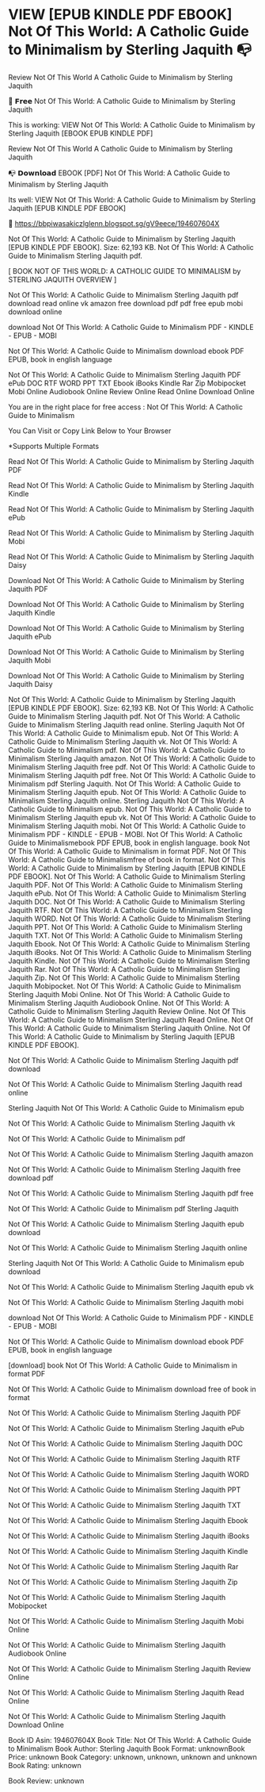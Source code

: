 # VIEW [EPUB KINDLE PDF EBOOK] Not Of This World: A Catholic Guide to Minimalism by  Sterling Jaquith 📭
Review Not Of This World A Catholic Guide to Minimalism by Sterling Jaquith

💙 𝗙𝗿𝗲𝗲 Not Of This World: A Catholic Guide to Minimalism by Sterling Jaquith

This is working: VIEW Not Of This World: A Catholic Guide to Minimalism by Sterling Jaquith [EBOOK EPUB KINDLE PDF]


Review Not Of This World A Catholic Guide to Minimalism by Sterling Jaquith

📭 𝗗𝗼𝘄𝗻𝗹𝗼𝗮𝗱 EBOOK [PDF] Not Of This World: A Catholic Guide to Minimalism by Sterling Jaquith

Its well: VIEW Not Of This World: A Catholic Guide to Minimalism by Sterling Jaquith [EPUB KINDLE PDF EBOOK]



🌈 https://bbpiwasakiczlglenn.blogspot.sg/gV9eece/194607604X



Not Of This World: A Catholic Guide to Minimalism by Sterling Jaquith [EPUB KINDLE PDF EBOOK]. Size: 62,193 KB. Not Of This World: A Catholic Guide to Minimalism Sterling Jaquith pdf.

[ BOOK NOT OF THIS WORLD: A CATHOLIC GUIDE TO MINIMALISM by STERLING JAQUITH OVERVIEW ]

Not Of This World: A Catholic Guide to Minimalism Sterling Jaquith pdf download read online vk amazon free download pdf pdf free epub mobi download online

download Not Of This World: A Catholic Guide to Minimalism PDF - KINDLE - EPUB - MOBI

Not Of This World: A Catholic Guide to Minimalism download ebook PDF EPUB, book in english language

Not Of This World: A Catholic Guide to Minimalism Sterling Jaquith PDF ePub DOC RTF WORD PPT TXT Ebook iBooks Kindle Rar Zip Mobipocket Mobi Online Audiobook Online Review Online Read Online Download Online

You are in the right place for free access : Not Of This World: A Catholic Guide to Minimalism

You Can Visit or Copy Link Below to Your Browser

*Supports Multiple Formats

Read Not Of This World: A Catholic Guide to Minimalism by Sterling Jaquith PDF

Read Not Of This World: A Catholic Guide to Minimalism by Sterling Jaquith Kindle

Read Not Of This World: A Catholic Guide to Minimalism by Sterling Jaquith ePub

Read Not Of This World: A Catholic Guide to Minimalism by Sterling Jaquith Mobi

Read Not Of This World: A Catholic Guide to Minimalism by Sterling Jaquith Daisy

Download Not Of This World: A Catholic Guide to Minimalism by Sterling Jaquith PDF

Download Not Of This World: A Catholic Guide to Minimalism by Sterling Jaquith Kindle

Download Not Of This World: A Catholic Guide to Minimalism by Sterling Jaquith ePub

Download Not Of This World: A Catholic Guide to Minimalism by Sterling Jaquith Mobi

Download Not Of This World: A Catholic Guide to Minimalism by Sterling Jaquith Daisy

Not Of This World: A Catholic Guide to Minimalism by Sterling Jaquith [EPUB KINDLE PDF EBOOK]. Size: 62,193 KB. Not Of This World: A Catholic Guide to Minimalism Sterling Jaquith pdf. Not Of This World: A Catholic Guide to Minimalism Sterling Jaquith read online. Sterling Jaquith Not Of This World: A Catholic Guide to Minimalism epub. Not Of This World: A Catholic Guide to Minimalism Sterling Jaquith vk. Not Of This World: A Catholic Guide to Minimalism pdf. Not Of This World: A Catholic Guide to Minimalism Sterling Jaquith amazon. Not Of This World: A Catholic Guide to Minimalism Sterling Jaquith free pdf. Not Of This World: A Catholic Guide to Minimalism Sterling Jaquith pdf free. Not Of This World: A Catholic Guide to Minimalism pdf Sterling Jaquith. Not Of This World: A Catholic Guide to Minimalism Sterling Jaquith epub. Not Of This World: A Catholic Guide to Minimalism Sterling Jaquith online. Sterling Jaquith Not Of This World: A Catholic Guide to Minimalism epub. Not Of This World: A Catholic Guide to Minimalism Sterling Jaquith epub vk. Not Of This World: A Catholic Guide to Minimalism Sterling Jaquith mobi. Not Of This World: A Catholic Guide to Minimalism PDF - KINDLE - EPUB - MOBI. Not Of This World: A Catholic Guide to Minimalismebook PDF EPUB, book in english language. book Not Of This World: A Catholic Guide to Minimalism in format PDF. Not Of This World: A Catholic Guide to Minimalismfree of book in format. Not Of This World: A Catholic Guide to Minimalism by Sterling Jaquith [EPUB KINDLE PDF EBOOK]. Not Of This World: A Catholic Guide to Minimalism Sterling Jaquith PDF. Not Of This World: A Catholic Guide to Minimalism Sterling Jaquith ePub. Not Of This World: A Catholic Guide to Minimalism Sterling Jaquith DOC. Not Of This World: A Catholic Guide to Minimalism Sterling Jaquith RTF. Not Of This World: A Catholic Guide to Minimalism Sterling Jaquith WORD. Not Of This World: A Catholic Guide to Minimalism Sterling Jaquith PPT. Not Of This World: A Catholic Guide to Minimalism Sterling Jaquith TXT. Not Of This World: A Catholic Guide to Minimalism Sterling Jaquith Ebook. Not Of This World: A Catholic Guide to Minimalism Sterling Jaquith iBooks. Not Of This World: A Catholic Guide to Minimalism Sterling Jaquith Kindle. Not Of This World: A Catholic Guide to Minimalism Sterling Jaquith Rar. Not Of This World: A Catholic Guide to Minimalism Sterling Jaquith Zip. Not Of This World: A Catholic Guide to Minimalism Sterling Jaquith Mobipocket. Not Of This World: A Catholic Guide to Minimalism Sterling Jaquith Mobi Online. Not Of This World: A Catholic Guide to Minimalism Sterling Jaquith Audiobook Online. Not Of This World: A Catholic Guide to Minimalism Sterling Jaquith Review Online. Not Of This World: A Catholic Guide to Minimalism Sterling Jaquith Read Online. Not Of This World: A Catholic Guide to Minimalism Sterling Jaquith Online. Not Of This World: A Catholic Guide to Minimalism by Sterling Jaquith [EPUB KINDLE PDF EBOOK].

Not Of This World: A Catholic Guide to Minimalism Sterling Jaquith pdf download

Not Of This World: A Catholic Guide to Minimalism Sterling Jaquith read online

Sterling Jaquith Not Of This World: A Catholic Guide to Minimalism epub

Not Of This World: A Catholic Guide to Minimalism Sterling Jaquith vk

Not Of This World: A Catholic Guide to Minimalism pdf

Not Of This World: A Catholic Guide to Minimalism Sterling Jaquith amazon

Not Of This World: A Catholic Guide to Minimalism Sterling Jaquith free download pdf

Not Of This World: A Catholic Guide to Minimalism Sterling Jaquith pdf free

Not Of This World: A Catholic Guide to Minimalism pdf Sterling Jaquith

Not Of This World: A Catholic Guide to Minimalism Sterling Jaquith epub download

Not Of This World: A Catholic Guide to Minimalism Sterling Jaquith online

Sterling Jaquith Not Of This World: A Catholic Guide to Minimalism epub download

Not Of This World: A Catholic Guide to Minimalism Sterling Jaquith epub vk

Not Of This World: A Catholic Guide to Minimalism Sterling Jaquith mobi

download Not Of This World: A Catholic Guide to Minimalism PDF - KINDLE - EPUB - MOBI

Not Of This World: A Catholic Guide to Minimalism download ebook PDF EPUB, book in english language

[download] book Not Of This World: A Catholic Guide to Minimalism in format PDF

Not Of This World: A Catholic Guide to Minimalism download free of book in format

Not Of This World: A Catholic Guide to Minimalism Sterling Jaquith PDF

Not Of This World: A Catholic Guide to Minimalism Sterling Jaquith ePub

Not Of This World: A Catholic Guide to Minimalism Sterling Jaquith DOC

Not Of This World: A Catholic Guide to Minimalism Sterling Jaquith RTF

Not Of This World: A Catholic Guide to Minimalism Sterling Jaquith WORD

Not Of This World: A Catholic Guide to Minimalism Sterling Jaquith PPT

Not Of This World: A Catholic Guide to Minimalism Sterling Jaquith TXT

Not Of This World: A Catholic Guide to Minimalism Sterling Jaquith Ebook

Not Of This World: A Catholic Guide to Minimalism Sterling Jaquith iBooks

Not Of This World: A Catholic Guide to Minimalism Sterling Jaquith Kindle

Not Of This World: A Catholic Guide to Minimalism Sterling Jaquith Rar

Not Of This World: A Catholic Guide to Minimalism Sterling Jaquith Zip

Not Of This World: A Catholic Guide to Minimalism Sterling Jaquith Mobipocket

Not Of This World: A Catholic Guide to Minimalism Sterling Jaquith Mobi Online

Not Of This World: A Catholic Guide to Minimalism Sterling Jaquith Audiobook Online

Not Of This World: A Catholic Guide to Minimalism Sterling Jaquith Review Online

Not Of This World: A Catholic Guide to Minimalism Sterling Jaquith Read Online

Not Of This World: A Catholic Guide to Minimalism Sterling Jaquith Download Online

Book ID Asin: 194607604X
Book Title: Not Of This World: A Catholic Guide to Minimalism
Book Author: Sterling Jaquith
Book Format: unknownBook Price: unknown
Book Category: unknown, unknown, unknown and unknown
Book Rating: unknown

Book Review: unknown
